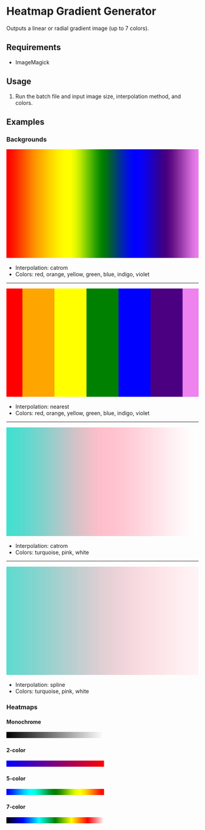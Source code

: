# Heatmap Gradient Generator

Outputs a linear or radial gradient image (up to 7 colors).

## Requirements

* ImageMagick

## Usage

1. Run the batch file and input image size, interpolation method, and colors.

## Examples

### Backgrounds

![gradient_red-orange-yellow-green-blue-indigo-violet_catrom](/gradient-generator/images/gradient_red-orange-yellow-green-blue-indigo-violet_1920x1080-catrom.jpg)
* Interpolation: catrom
* Colors: red, orange, yellow, green, blue, indigo, violet

---

![gradient_red-orange-yellow-green-blue-indigo-violet_spline](/gradient-generator/images/gradient_red-orange-yellow-green-blue-indigo-violet_1920x1080-nearest.jpg)
* Interpolation: nearest
* Colors: red, orange, yellow, green, blue, indigo, violet

---

![gradient_linear_turquoise-pink-white_catrom](/gradient-generator/images/gradient_linear_turquoise-pink-white_1920x1080-catrom.jpg)
* Interpolation: catrom
* Colors: turquoise, pink, white

---

![gradient_linear_turquoise-pink-white_spline](/gradient-generator/images/gradient_linear_turquoise-pink-white_1920x1080-spline.jpg)
* Interpolation: spline
* Colors: turquoise, pink, white

### Heatmaps

#### Monochrome

![monochrome heatmap](/gradient-generator/images/gradient_linear_black-white_256x16.jpg)

#### 2-color

![2-color heatmap](/gradient-generator/images/gradient_linear_blue-red_256x16.jpg)

#### 5-color

![5-color heatmap](/gradient-generator/images/gradient_linear_blue-cyan-green-yellow-red_256x16.jpg)

#### 7-color

![7-color heatmap](/gradient-generator/images/gradient_linear_black-blue-cyan-green-yellow-red-white_256x16.jpg)